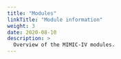 ```yaml
---
title: "Modules"
linkTitle: "Module information"
weight: 3
date: 2020-08-10
description: >
  Overview of the MIMIC-IV modules.
---
```

